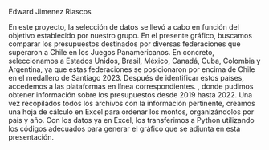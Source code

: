 Edward Jimenez Riascos 

En este proyecto, la selección de datos se llevó a cabo en función del objetivo establecido por nuestro grupo. En el presente gráfico, buscamos comparar los presupuestos destinados por diversas federaciones que superaron a Chile en los Juegos Panamericanos. En concreto, seleccionamos a Estados Unidos, Brasil, México, Canadá, Cuba, Colombia y Argentina, ya que estas federaciones se posicionaron por encima de Chile en el medallero de Santiago 2023. Después de identificar estos países, accedemos a las plataformas en línea correspondientes. , donde pudimos obtener información sobre los presupuestos desde 2019 hasta 2022. Una vez recopilados todos los archivos con la información pertinente, creamos una hoja de cálculo en Excel para ordenar los montos, organizándolos por país y año. Con los datos ya en Excel, los transferimos a Python utilizando los códigos adecuados para generar el gráfico que se adjunta en esta presentación.